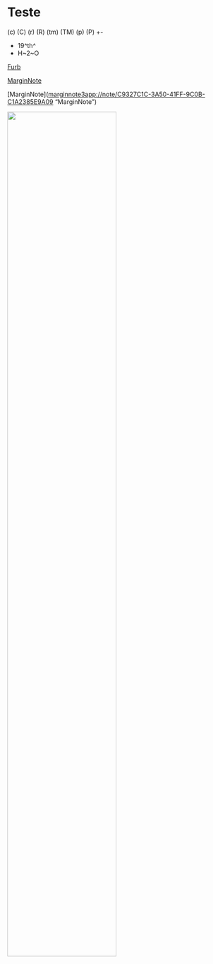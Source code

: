 # Teste


(c) (C) (r) (R) (tm) (TM) (p) (P) +-

- 19^th^
- H~2~O

<a href=“www.furb.br”>Furb</a>

<a href=“marginnote3app://note/C9327C1C-3A50-41FF-9C0B-C1A2385E9A09”>MarginNote</a>

[MarginNote](<marginnote3app://note/C9327C1C-3A50-41FF-9C0B-C1A2385E9A09> “MarginNote”) 

<img src=“https://github.com/dalton-reis/dalton-reis/blob/main/_._/img_DaltonReis.png” width=70% height=auto>